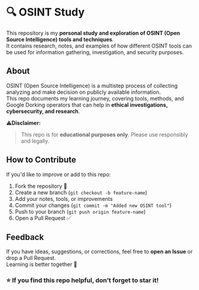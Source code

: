 # 🔍 OSINT Study

This repository is my **personal study and exploration of OSINT (Open Source Intelligence) tools and techniques**.  
It contains research, notes, and examples of how different OSINT tools can be used for information gathering, investigation, and security purposes.  


## About
OSINT (Open Source Intelligence) is a multistep process of collecting analyzing and make decision on publicly available information.  
This repo documents my learning journey, covering tools, methods, and Google Dorking operators that can help in **ethical investigations, cybersecurity, and research**.  

⚠️**Disclaimer:** 

>  This repo is for **educational purposes only**. Please use responsibly and legally.  


## How to Contribute
If you'd like to improve or add to this repo:  
1. Fork the repository 🍴  
2. Create a new branch (`git checkout -b feature-name`)  
3. Add your notes, tools, or improvements  
4. Commit your changes (`git commit -m "Added new OSINT tool"`)  
5. Push to your branch (`git push origin feature-name`)  
6. Open a Pull Request ✅  

## Feedback
If you have ideas, suggestions, or corrections, feel free to **open an Issue** or drop a Pull Request.  
Learning is better together 🤝  


### ⭐ If you find this repo helpful, don’t forget to star it!

